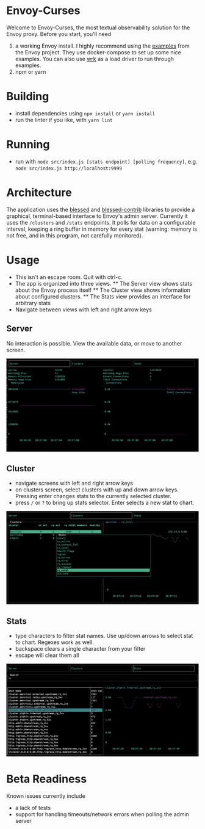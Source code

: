# Envoy-Curses

Welcome to Envoy-Curses, the most textual observability solution for the Envoy
proxy. Before you start, you'll need

1. a working Envoy install. I highly recommend using
   the
   [examples](https://github.com/envoyproxy/envoy/tree/master/examples/zipkin-tracing) from
   the Envoy project. They use docker-compose to set up some nice examples. You
   can also use [wrk](https://github.com/wg/wrk) as a load driver to run through
   examples.
2. npm or yarn

# Building

* install dependencies using `npm install` or `yarn install`
* run the linter if you like, with `yarn lint`

# Running

* run with `node src/index.js [stats endpoint] [polling frequency]`, e.g.
  `node src/index.js http://localhost:9999`
  
# Architecture

The application uses the [blessed](https://github.com/chjj/blessed) and
[blessed-contrib](https://github.com/yaronn/blessed-contrib) libraries to
provide a graphical, terminal-based interface to Envoy's admin server. Currently
it uses the `/clusters` and `/stats` endpoints. It polls for data on a
configurable interval, keeping a ring buffer in memory for every stat (warning:
memory is not free, and in this program, not carefully monitored).

# Usage

* This isn't an escape room. Quit with ctrl-c.
* The app is organized into three views.
** The Server view shows stats about the Envoy process itself
** The Cluster view shows information about configured clusters.
** The Stats view provides an interface for arbitrary stats
* Navigate between views with left and right arrow keys

## Server

No interaction is possible. View the available data, or move to another screen.

![Server View](server-view.png)

## Cluster

* navigate screens with left and right arrow keys
* on clusters screen, select clusters with up and down arrow keys. Pressing
  enter changes stats to the currently selected cluster.
* press `/` or `?` to bring up stats selector. Enter selects a new stat to chart.

![Cluster View](clusters-view.png)

## Stats

* type characters to filter stat names. Use up/down arrows to select stat to
  chart. Regexes work as well.
* backspace clears a single character from your filter
* escape will clear them all

![Stats View](stats-view.png)
  
# Beta Readiness

Known issues currently include

* a lack of tests
* support for handling timeouts/network errors when polling the admin server
